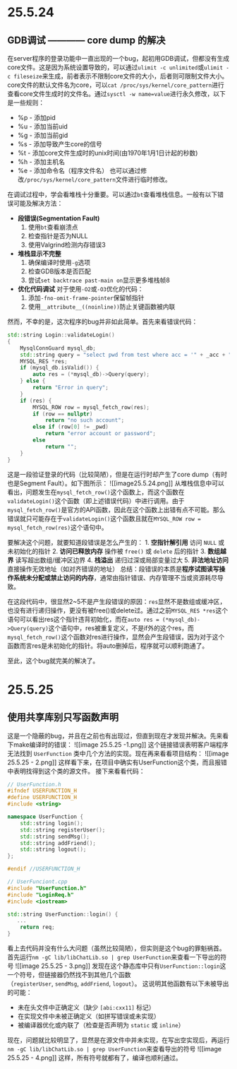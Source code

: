 # 25.5.24
## GDB调试 ———— core dump 的解决
在server程序的登录功能中一直出现的一个bug，起初用GDB调试，但都没有生成core文件。这是因为系统设置导致的，可以通过`ulimit -c unlimited`或`ulimit -c fileseize`来生成，前者表示不限制core文件的大小，后者则可限制文件大小。
core文件的默认文件名为core，可以`cat /proc/sys/kernel/core_pattern`进行查看core文件生成时的文件名。通过`sysctl -w name=value`进行永久修改，以下是一些规则：
- %p -  添加pid
- %u -  添加当前uid 
- %g -  添加当前gid
- %s -  添加导致产生core的信号 
- %t -  添加core文件生成时的unix时间(由1970年1月1日计起的秒数)
- %h -  添加主机名
- %e -  添加命令名（程序文件名）
也可以通过修改`/proc/sys/kernel/core_pattern`文件进行临时修改。

在调试过程中，学会看堆栈十分重要。可以通过`bt`查看堆栈信息。一般有以下错误可能及解决方法：
- **段错误(Segmentation Fault)**
	1. 使用`bt`查看崩溃点
	2. 检查指针是否为NULL
	3. 使用Valgrind检测内存错误3
 - **堆栈显示不完整**
	1. 确保编译时使用`-g`选项
	2. 检查GDB版本是否匹配
	3. 尝试`set backtrace past-main on`显示更多堆栈帧8
- **优化代码调试**
	对于使用`-O2`或`-O3`优化的代码：
	1. 添加`-fno-omit-frame-pointer`保留帧指针
	2. 使用`__attribute__((noinline))`防止关键函数被内联

然而，不幸的是，这次程序的bug并非如此简单。首先来看错误代码：
```cpp
std::string Login::validateLogin()
{
	MysqlConnGuard mysql_db;
    std::string query = "select pwd from test where acc = '" + _acc + "'";
    MYSQL_RES *res;
    if (mysql_db.isValid()) {
        auto res = (*mysql_db)->Query(query);
    } else {
        return "Error in query";
    }
    if (res) {
        MYSQL_ROW row = mysql_fetch_row(res);
        if (row == nullptr)
            return "no such account";
        else if (row[0] != _pwd)
            return "error account or password";
        else
            return "";
    }
}
```
 这是一段验证登录的代码（比较简陋），但是在运行时却产生了core dump（有时也是Segment Fault）。如下图所示：
 ![[image25.5.24.png]]
 从堆栈信息中可以看出，问题发生在`mysql_fetch_row()`这个函数上，而这个函数在`validateLogin()`这个函数（即上述错误代码）中进行调用。由于`mysql_fetch_row()`是官方的API函数，因此在这个函数上出错有点不可能。那么错误就只可能存在于`validateLogin()`这个函数且就在`MYSQL_ROW row = mysql_fetch_row(res)`这个语句中。

要解决这个问题，就要知道段错误是怎么产生的：
1. **空指针解引用**
	访问 `NULL` 或未初始化的指针
2. **访问已释放内存**
	操作被 `free()` 或 `delete` 后的指针
3. **数组越界**
	读写超出数组/缓冲区边界
4. **栈溢出**
	递归过深或局部变量过大
5. **非法地址访问**
	直接操作无效地址（如对齐错误的地址）
总结：段错误的本质是**程序试图读写操作系统未分配或禁止访问的内存**，通常由指针错误、内存管理不当或资源耗尽导致。

在这段代码中，很显然2~5不是产生段错误的原因：`res`显然不是数组或缓冲区，也没有进行递归操作，更没有被free()或delete过。通过之前`MYSQL_RES *res`这个语句可以看出res这个指针违背初始化，而在`auto res = (*mysql_db)->Query(query)`这个语句中，res被重复定义，不是if外的这个res，而`mysql_fetch_row()`这个函数对res进行操作，显然会产生段错误，因为对于这个函数而言res是未初始化的指针。将auto删掉后，程序就可以顺利跑通了。

至此，这个bug就完美的解决了。

# 25.5.25
## 使用共享库别只写函数声明
这是一个隐蔽的bug，并且在之前也有出现过，但直到现在才发现并解决。先来看下make编译时的错误：
![[image 25.5.25 -1.png]]
这个链接错误表明客户端程序无法找到 `UserFunction` 类中几个方法的实现。现在再来看看项目结构：
![[image 25.5.25 - 2.png]]
这样看下来，在项目中确实有UserFunction这个类，而且报错中表明找得到这个类的源文件。
接下来看看代码：
```cpp
// UserFunction.h 
#ifndef USERFUNCTION_H
#define USERFUNCTION_H
#include <string>

namespace UserFunction {
    std::string login();
    std::string registerUser();
    std::string sendMsg();
    std::string addFriend();
    std::string logout();
};

#endif //USERFUNCTION_H
```

```cpp
// UserFunciont.cpp
#include "UserFunction.h"
#include "LoginReq.h"
#include <iostream>

std::string UserFunction::login() {
   ...
    return req;
}
```

看上去代码并没有什么大问题（虽然比较简陋），但实则是这个bug的罪魁祸首。
首先运行`nm -gC lib/libChatLib.so | grep UserFunction`来查看一下导出的符号
![[image 25.5.25 - 3.png]]
发现在这个静态库中只有`UserFunction::login`这一个符号，但链接器仍然找不到其他几个函数（`registerUser`, `sendMsg`, `addFriend`, `logout`）。
这说明其他函数有以下未被导出的可能：
- 未在头文件中正确定义（缺少 `[abi:cxx11]` 标记）
- 在实现文件中未被正确定义（如拼写错误或未实现）
- 被编译器优化或内联了（检查是否声明为 `static` 或 `inline`）

现在，问题就比较明显了，显然是在源文件中并未实现，在写出空实现后，再运行`nm -gC lib/libChatLib.so | grep UserFunction`来查看导出的符号
![[image 25.5.25 - 4.png]]
这样，所有符号就都有了，编译也顺利通过。